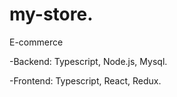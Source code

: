 # my-store.

E-commerce

-Backend: Typescript, Node.js, Mysql.

-Frontend: Typescript, React, Redux.
